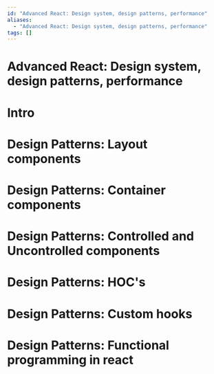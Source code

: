 ```yaml
---
id: "Advanced React: Design system, design patterns, performance"
aliases:
  - "Advanced React: Design system, design patterns, performance"
tags: []
---
```


# Advanced React: Design system, design patterns, performance

# Intro

# Design Patterns: Layout components
<!-- TODO: revise lists -->

# Design Patterns: Container components

# Design Patterns: Controlled and Uncontrolled components

# Design Patterns: HOC's
# Design Patterns: Custom hooks
# Design Patterns: Functional programming in react

